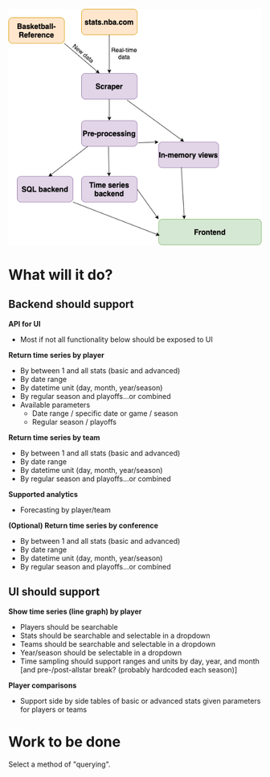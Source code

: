 
![Architecture](https://github.com/samhld/nba_stats/blob/main/imgs/nba_app.png)

# What will it do?

## __Backend should support__
__API for UI__
* Most if not all functionality below should be exposed to UI

__Return time series by player__
* By between 1 and all stats (basic and advanced)
* By date range
* By datetime unit (day, month, year/season)
* By regular season and playoffs...or combined
* Available parameters
  - Date range / specific date or game / season
  - Regular season / playoffs

__Return time series by team__
* By between 1 and all stats (basic and advanced)
* By date range
* By datetime unit (day, month, year/season)
* By regular season and playoffs...or combined

__Supported analytics__
* Forecasting by player/team


__(Optional) Return time series by conference__
* By between 1 and all stats (basic and advanced)
* By date range
* By datetime unit (day, month, year/season)
* By regular season and playoffs...or combined


## __UI should support__
 __Show time series (line graph) by player__
* Players should be searchable
* Stats should be searchable and selectable in a dropdown
* Teams should be searchable and selectable in a dropdown
* Year/season should be selectable in a dropdown
* Time sampling should support ranges and units by day, year, and month [and pre-/post-allstar break? (probably hardcoded each season)]

__Player comparisons__
* Support side by side tables of basic or advanced stats given parameters for players or teams



# Work to be done
Select a method of "querying".   
